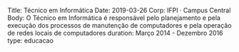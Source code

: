Title: Técnico em Informática
Date: 2019-03-26
Corp: IFPI · Campus Central
Body: O Técnico em Informática é responsável pelo planejamento e pela execução dos processos de manutenção de computadores e pela operação de redes locais de computadores
duration: Março 2014 - Dezembro 2016
type: educacao